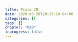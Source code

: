 ```yaml
---
title: Psalm 20
date: 2020-03-28T20:25:10-04:00
categories: []
tags: []
chapter: "020"
inprogress: false
---
```


